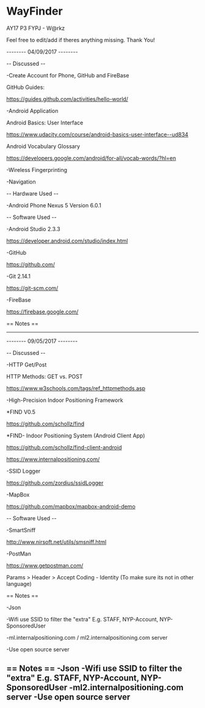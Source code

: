 # WayFinder

AY17 P3 FYPJ  - W@rkz

Feel free to edit/add if theres anything missing. Thank You!

-------- 04/09/2017  --------

-- Discussed  --

-Create Account for Phone, GitHub and FireBase

GitHub Guides:

https://guides.github.com/activities/hello-world/

-Android Application

Android Basics: User Interface

https://www.udacity.com/course/android-basics-user-interface--ud834

Android Vocabulary Glossary

https://developers.google.com/android/for-all/vocab-words/?hl=en

-Wireless Fingerprinting

-Navigation

-- Hardware Used  --

-Android Phone Nexus 5 Version 6.0.1

-- Software Used --

-Android Studio 2.3.3

https://developer.android.com/studio/index.html

-GitHub

https://github.com/

-Git 2.14.1

https://git-scm.com/

-FireBase

https://firebase.google.com/

== Notes ==

--------------------------------

-------- 09/05/2017 --------

-- Discussed  --

-HTTP Get/Post

HTTP Methods: GET vs. POST

https://www.w3schools.com/tags/ref_httpmethods.asp

-High-Precision Indoor Positioning Framework

*FIND V0.5

https://github.com/schollz/find

*FIND- Indoor Positioning System (Android Client App)

https://github.com/schollz/find-client-android

https://www.internalpositioning.com/

-SSID Logger

https://github.com/zordius/ssidLogger

-MapBox

https://github.com/mapbox/mapbox-android-demo

-- Software Used  --

-SmartSniff

http://www.nirsoft.net/utils/smsniff.html

-PostMan

https://www.getpostman.com/

Params > Header > Accept Coding  - Identity (To make sure its not in other language)

== Notes ==

-Json

-Wifi use SSID to filter the "extra" E.g. STAFF, NYP-Account, NYP-SponsoredUser

-ml.internalpositioning.com / ml2.internalpositioning.com server

-Use open source server

== Notes ==
-Json
-Wifi use SSID to filter the "extra" E.g. STAFF, NYP-Account, NYP-SponsoredUser
-ml2.internalpositioning.com server 
-Use open source server
--------------------------------
